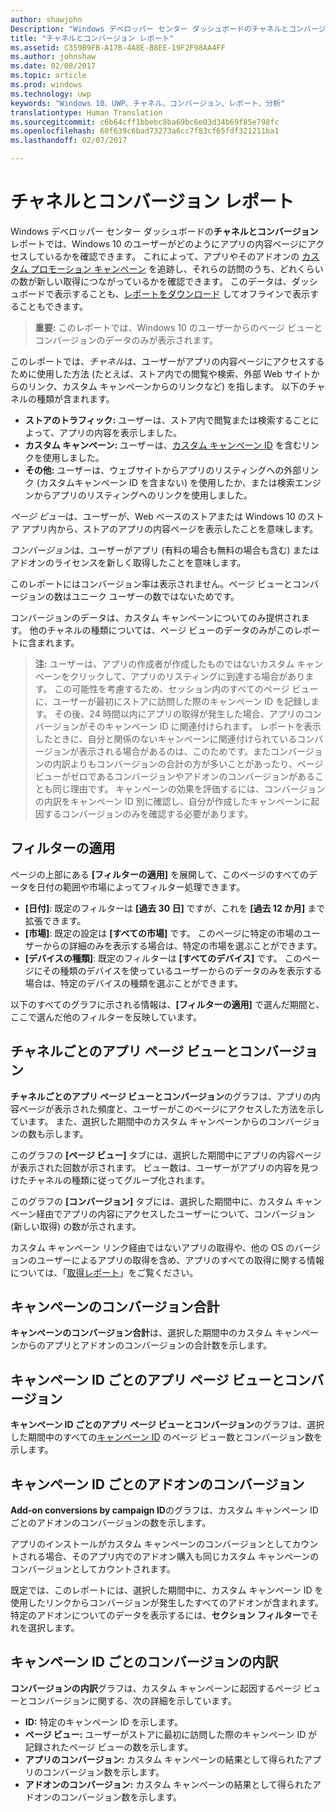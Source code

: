 ```yaml
---
author: shawjohn
Description: "Windows デベロッパー センター ダッシュボードのチャネルとコンバージョン レポートでは、Windows 10 のユーザーがどのようにアプリの内容ページにアクセスしているかを確認できます。"
title: "チャネルとコンバージョン レポート"
ms.assetid: C359B9FB-A17B-4A8E-B8EE-19F2F98AA4FF
ms.author: johnshaw
ms.date: 02/08/2017
ms.topic: article
ms.prod: windows
ms.technology: uwp
keywords: "Windows 10、UWP、チャネル、コンバージョン、レポート、分析"
translationtype: Human Translation
ms.sourcegitcommit: c6b64cff1bbebc8ba69bc6e03d34b69f85e798fc
ms.openlocfilehash: 60f639c6bad73273a6cc7f83cf65fdf321211ba1
ms.lasthandoff: 02/07/2017

---
```


# <a name="channels-and-conversions-report"></a>チャネルとコンバージョン レポート


Windows デベロッパー センター ダッシュボードの**チャネルとコンバージョン** レポートでは、Windows 10 のユーザーがどのようにアプリの内容ページにアクセスしているかを確認できます。 これによって、アプリやそのアドオンの [カスタム プロモーション キャンペーン](create-a-custom-app-promotion-campaign.md) を追跡し、それらの訪問のうち、どれくらいの数が新しい取得につながっているかを確認できます。 このデータは、ダッシュボードで表示することも、[レポートをダウンロード](download-analytic-reports.md) してオフラインで表示することもできます。

> **重要:** このレポートでは、Windows 10 のユーザーからのページ ビューとコンバージョンのデータのみが表示されます。

 

このレポートでは、*チャネル*は、ユーザーがアプリの内容ページにアクセスするために使用した方法 (たとえば、ストア内での閲覧や検索、外部 Web サイトからのリンク、カスタム キャンペーンからのリンクなど) を指します。 以下のチャネルの種類が含まれます。

-   **ストアのトラフィック:** ユーザーは、ストア内で閲覧または検索することによって、アプリの内容を表示しました。
-   **カスタム キャンペーン:** ユーザーは、[カスタム キャンペーン ID](create-a-custom-app-promotion-campaign.md) を含むリンクを使用しました。
-   **その他:** ユーザーは、ウェブサイトからアプリのリスティングへの外部リンク (カスタムキャンペーン ID を含まない) を使用したか、または検索エンジンからアプリのリスティングへのリンクを使用しました。

*ページ ビュー*は、ユーザーが、Web ベースのストアまたは Windows 10 のストア アプリ内から、ストアのアプリの内容ページを表示したことを意味します。

*コンバージョン*は、ユーザーがアプリ (有料の場合も無料の場合も含む) またはアドオンのライセンスを新しく取得したことを意味します。

このレポートにはコンバージョン率は表示されません。ページ ビューとコンバージョンの数はユニーク ユーザーの数ではないためです。

コンバージョンのデータは、カスタム キャンペーンについてのみ提供されます。 他のチャネルの種類については、ページ ビューのデータのみがこのレポートに含まれます。

> **注:** ユーザーは、アプリの作成者が作成したものではないカスタム キャンペーンをクリックして、アプリのリスティングに到達する場合があります。 この可能性を考慮するため、セッション内のすべてのページ ビューに、ユーザーが最初にストアに訪問した際のキャンペーン ID を記録します。 その後、24 時間以内にアプリの取得が発生した場合、アプリのコンバージョンがそのキャンペーン ID に関連付けられます。 レポートを表示したときに、自分と関係のないキャンペーンに関連付けられているコンバージョンが表示される場合があるのは、このためです。またコンバージョンの内訳よりもコンバージョンの合計の方が多いことがあったり、ページビューがゼロであるコンバージョンやアドオンのコンバージョンがあることも同じ理由です。 キャンペーンの効果を評価するには、コンバージョンの内訳をキャンペーン ID 別に確認し、自分が作成したキャンペーンに起因するコンバージョンのみを確認する必要があります。


## <a name="apply-filters"></a>フィルターの適用


ページの上部にある **[フィルターの適用]** を展開して、このページのすべてのデータを日付の範囲や市場によってフィルター処理できます。

-   **[日付]**: 既定のフィルターは **[過去 30 日]** ですが、これを **[過去 12 か月]** まで拡張できます。
-   **[市場]**: 既定の設定は **[すべての市場]** です。 このページに特定の市場のユーザーからの詳細のみを表示する場合は、特定の市場を選ぶことができます。
-   **[デバイスの種類]**: 既定のフィルターは **[すべてのデバイス]** です。 このページにその種類のデバイスを使っているユーザーからのデータのみを表示する場合は、特定のデバイスの種類を選ぶことができます。

以下のすべてのグラフに示される情報は、**[フィルターの適用]** で選んだ期間と、ここで選んだ他のフィルターを反映しています。

## <a name="app-page-views-and-conversions-by-channel"></a>チャネルごとのアプリ ページ ビューとコンバージョン


**チャネルごとのアプリ ページ ビューとコンバージョン**のグラフは、アプリの内容ページが表示された頻度と、ユーザーがこのページにアクセスした方法を示しています。 また、選択した期間中のカスタム キャンペーンからのコンバージョンの数も示します。

このグラフの **[ページ ビュー]** タブには、選択した期間中にアプリの内容ページが表示された回数が示されます。 ビュー数は、ユーザーがアプリの内容を見つけたチャネルの種類に従ってグループ化されます。

このグラフの **[コンバージョン]** タブには、選択した期間中に、カスタム キャンペーン経由でアプリの内容にアクセスしたユーザーについて、コンバージョン (新しい取得) の数が示されます。

カスタム キャンペーン リンク経由ではないアプリの取得や、他の OS のバージョンのユーザーによるアプリの取得を含め、アプリのすべての取得に関する情報については、「[取得レポート](acquisitions-report.md)」をご覧ください。

 

## <a name="total-campaign-conversions"></a>キャンペーンのコンバージョン合計


**キャンペーンのコンバージョン合計**は、選択した期間中のカスタム キャンペーンからのアプリとアドオンのコンバージョンの合計数を示します。

## <a name="app-page-views-and-conversions-by-campaign-id"></a>キャンペーン ID ごとのアプリ ページ ビューとコンバージョン


**キャンペーン ID ごとのアプリ ページ ビューとコンバージョン**のグラフは、選択した期間中のすべての[キャンペーン ID](create-a-custom-app-promotion-campaign.md) のページ ビュー数とコンバージョン数を示します。

##  <a name="add-on-conversions-by-campaign-id"></a>キャンペーン ID ごとのアドオンのコンバージョン


**Add-on conversions by campaign ID**のグラフは、カスタム キャンペーン ID ごとのアドオンのコンバージョンの数を示します。

アプリのインストールがカスタム キャンペーンのコンバージョンとしてカウントされる場合、そのアプリ内でのアドオン購入も同じカスタム キャンペーンのコンバージョンとしてカウントされます。

既定では、このレポートには、選択した期間中に、カスタム キャンペーン ID を使用したリンクからコンバージョンが発生したすべてのアドオンが含まれます。 特定のアドオンについてのデータを表示するには、**セクション フィルター**でそれを選択します。

## <a name="conversions-breakdown-by-campaign-id"></a>キャンペーン ID ごとのコンバージョンの内訳


**コンバージョンの内訳**グラフは、カスタム キャンペーンに起因するページ ビューとコンバージョンに関する、次の詳細を示しています。

-   **ID:** 特定のキャンペーン ID を示します。
-   **ページ ビュー:** ユーザーがストアに最初に訪問した際のキャンペーン ID が記録されたページ ビューの数を示します。
-   **アプリのコンバージョン:** カスタム キャンペーンの結果として得られたアプリのコンバージョン数を示します。
-   **アドオンのコンバージョン:** カスタム キャンペーンの結果として得られたアドオンのコンバージョン数を示します。


 

 

